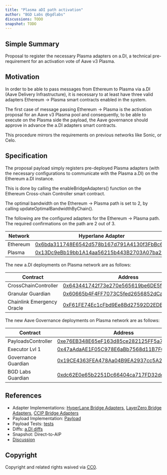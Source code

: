 ```yaml
---
title: "Plasma aDI path activation"
author: "BGD Labs @bgdlabs"
discussions: TODO
snapshot: TODO
---
```


## Simple Summary

Proposal to register the necessary Plasma adapters on a.DI, a technical pre-requirement for an activation vote of Aave v3 Plasma.

## Motivation

In order to be able to pass messages from Ethereum to Plasma via a.DI (Aave Delivery Infrastructure), it is necessary to at least have three valid adapters Ethereum → Plasma smart contracts enabled in the system.

The first case of message passing Ethereum → Plasma is the activation proposal for an Aave v3 Plasma pool and consequently, to be able to execute on the Plasma side the payload, the Aave governance should approve in advance the a.DI adapters smart contracts.

This procedure mirrors the requirements on previous networks like Sonic, or Celo.

## Specification

The proposal payload simply registers pre-deployed Plasma adapters (with the necessary configurations to communicate with the Plasma a.DI) on the Ethereum a.DI instance.

This is done by calling the enableBridgeAdapters() function on the Ethereum Cross-chain Controller smart contract.

The optimal bandwidth on the Ethereum -> Plasma path is set to 2, by calling updateOptimalBandwidthByChain().

The following are the configured adapters for the Ethereum → Plasma path. The required confirmations on the path are 2 out of 3.

| Network  | Hyperlane Adapter                                                                                                      | LayerZero Adapter                                                                                                      | CCIP Adapter                                                                                                           |
| -------- | ---------------------------------------------------------------------------------------------------------------------- | ---------------------------------------------------------------------------------------------------------------------- | ---------------------------------------------------------------------------------------------------------------------- |
| Ethereum | [0x6bda311748E6542d578b167d791A4130f3FbBc67](https://etherscan.io/address/0x6bda311748E6542d578b167d791A4130f3FbBc67)  | [0xBA0Ee375e9d0c815097D9eB7EB9Db20b59c06792](https://etherscan.io/address/0xBA0Ee375e9d0c815097D9eB7EB9Db20b59c06792)  | [0x352C71092fB60ce2f94DFF4ACda330DdffD946B0](https://etherscan.io/address/0x352C71092fB60ce2f94DFF4ACda330DdffD946B0)  |
| Plasma   | [0x13Dc9eBb19bb1A14aa56215b443B2703A07ba2D5](https://plasmascan.to/address/0x13Dc9eBb19bb1A14aa56215b443B2703A07ba2D5) | [0x99950E7C7eB320A8551916e8676a42b90b058d5D](https://plasmascan.to/address/0x99950E7C7eB320A8551916e8676a42b90b058d5D) | [0x719e23D7B48Fc5AEa65Cff1bc58865C2b8d89A34](https://plasmascan.to/address/0x719e23D7B48Fc5AEa65Cff1bc58865C2b8d89A34) |

The new a.DI deployments on Plasma network are as follows:

| Contract                   | Address                                                                                                                |
| -------------------------- | ---------------------------------------------------------------------------------------------------------------------- |
| CrossChainController       | [0x643441742f73e270e565619be6DE5f4D55E08cd6](https://plasmascan.to/address/0x643441742f73e270e565619be6DE5f4D55E08cd6) |
| Granular Guardian          | [0x60665b4F4FF7073C5fed2656852dCa271DfE2684](https://plasmascan.to/address/0x60665b4F4FF7073C5fed2656852dCa271DfE2684) |
| Chainlink Emergency Oracle | [0xF61FE74Ec1cFbd9Ee8Bd27592D2EDEe0E2aA85Cf](https://plasmascan.to/address/0xF61FE74Ec1cFbd9Ee8Bd27592D2EDEe0E2aA85Cf) |

The new Aave Governance deployments on Plasma network are as follows:

| Contract            | Address                                                                                                                |
| ------------------- | ---------------------------------------------------------------------------------------------------------------------- |
| PayloadsController  | [0xe76EB348E65eF163d85ce282125FF5a7F5712A1d](https://plasmascan.to/address/0xe76EB348E65eF163d85ce282125FF5a7F5712A1d) |
| Executor Lvl 1      | [0x47aAdaAE1F05C978E6aBb7568d11B7F6e0FC4d6A](https://plasmascan.to/address/0x47aAdaAE1F05C978E6aBb7568d11B7F6e0FC4d6A) |
| Governance Guardian | [0x19CE4363FEA478Aa04B9EA2937cc5A2cbcD44be6](https://plasmascan.to/address/0x19CE4363FEA478Aa04B9EA2937cc5A2cbcD44be6) |
| BGD Labs Guardian   | [0xdc62E0e65b2251Dc66404ca717FD32dcC365Be3A](https://plasmascan.to/address/0xdc62E0e65b2251Dc66404ca717FD32dcC365Be3A) |

## References

- Adapter Implementations: [HyperLane Bridge Adapters](https://github.com/aave-dao/aave-delivery-infrastructure/blob/d944e042703b1a1208f323ab9c7765297319c0b4/src/contracts/adapters/hyperLane/HyperLaneAdapter.sol), [LayerZero Bridge Adapters](https://github.com/aave-dao/aave-delivery-infrastructure/blob/d944e042703b1a1208f323ab9c7765297319c0b4/src/contracts/adapters/layerZero/LayerZeroAdapter.sol), [CCIP Bridge Adapters](https://github.com/aave-dao/aave-delivery-infrastructure/blob/d944e042703b1a1208f323ab9c7765297319c0b4/src/contracts/adapters/ccip/CCIPAdapter.sol)
- Payload Implementation: [Payload]()
- Payload Tests: [tests]()
- Diffs: [a.DI diffs]()
- Snapshot: Direct-to-AIP
- [Discussion]()

## Copyright

Copyright and related rights waived via [CC0](https://creativecommons.org/publicdomain/zero/1.0/).
